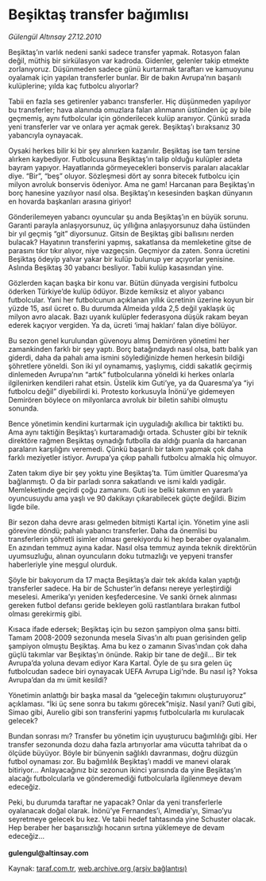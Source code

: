 # Beşiktaş transfer bağımlısı

*Gülengül Altınsay 27.12.2010*

<div class="yazi"><p>Beşiktaş’ın varlık nedeni sanki sadece transfer yapmak. Rotasyon falan değil, müthiş bir sirkülasyon var kadroda. Gidenler, gelenler takip etmekte zorlanıyoruz. Düşünmeden sadece günü kurtarmak taraftarı ve kamuoyunu oyalamak için yapılan transferler bunlar. Bir de bakın Avrupa’nın başarılı kulüplerine; yılda kaç futbolcu alıyorlar? </p>
<p>Tabii en fazla ses getirenler yabancı transferler. Hiç düşünmeden yapılıyor bu transferler; hava alanında omuzlara falan alınmanın üstünden üç ay bile geçmemiş, aynı futbolcular için gönderilecek kulüp aranıyor. Çünkü sırada yeni transferler var ve onlara yer açmak gerek. Beşiktaş’ı bıraksanız 30 yabancıyla oynayacak. </p>
<p>Oysaki herkes bilir ki bir şey alınırken kazanılır. Beşiktaş ise tam tersine alırken kaybediyor. Futbolcusuna Beşiktaş’ın talip olduğu kulüpler adeta bayram yapıyor. Hayatlarında görmeyecekleri bonservis paraları alacaklar diye. “Bir”, “beş” oluyor. Sözleşmesi dört ay sonra bitecek futbolcu için milyon avroluk bonservis ödeniyor. Ama ne gam! Harcanan para Beşiktaş’ın borç hanesine yazılıyor nasıl olsa. Beşiktaş’ın kesesinden başkan dünyanın en hovarda başkanları arasına giriyor!</p>
<p>Gönderilemeyen yabancı oyuncular şu anda Beşiktaş’ın en büyük sorunu. Garanti parayla anlaşıyorsunuz, üç yıllığına anlaşıyorsunuz daha üstünden bir yıl geçmiş “git” diyorsunuz. Gitsin de Beşiktaş gibi ballısını nerden bulacak? Hayatının transferini yapmış, sakatlansa da memleketine gitse de parasını tıkır tıkır alıyor, niye vazgeçsin. Geçmiyor da zaten. Sonra ücretini Beşiktaş ödeyip yalvar yakar bir kulüp bulunup yer açıyorlar yenisine. Aslında Beşiktaş 30 yabancı besliyor. Tabii kulüp kasasından yine.</p>
<p>Gözlerden kaçan başka bir konu var. Bütün dünyada vergisini futbolcu öderken Türkiye’de kulüp ödüyor. Bizde kemiksiz et alıyor yabancı futbolcular. Yani her futbolcunun açıklanan yıllık ücretinin üzerine koyun bir yüzde 15, asıl ücret o. Bu durumda Almeida yılda 2,5 değil yaklaşık üç milyon avro alacak. Bazı uyanık kulüpler federasyona düşük rakam beyan ederek kaçıyor vergiden. Ya da, ücreti ‘imaj hakları’ falan diye bölüyor.</p>
<p>Bu sezon genel kurulundan güvenoyu almış Demirören yönetimi her zamankinden farklı bir şey yaptı. Borç batağındaydı nasıl olsa, battı balık yan giderdi, daha da pahalı ama ismini söylediğinizde hemen herkesin bildiği şöhretlere yöneldi. Son iki yıl oynamamış, yaşlıymış, ciddi sakatlık geçirmiş dinlemeden Avrupa’nın “artık” futbolcularına yöneldi ki herkes onlarla ilgilenirken kendileri rahat etsin. Üstelik kim Guti’ye, ya da Quaresma’ya “iyi futbolcu değil” diyebilirdi ki. Protesto korkusuyla İnönü’ye gidemeyen Demirören böylece on milyonlarca avroluk bir biletin sahibi olmuştu sonunda.</p>
<p>Bence yönetimin kendini kurtarmak için uyguladığı akıllıca bir taktikti bu. Ama aynı taktiğin Beşiktaş’ı kurtaramadığı ortada. Schuster gibi bir teknik direktöre rağmen Beşiktaş oynadığı futbolla da aldığı puanla da harcanan paraların karşılığını veremedi. Çünkü başarılı bir takım yapmak çok daha farklı meziyetler istiyor. Avrupa’ya çıkıp pahallı futbolcu almakla hiç olmuyor. </p>
<p>Zaten takım diye bir şey yoktu yine Beşiktaş’ta. Tüm ümitler Quaresma’ya bağlanmıştı. O da bir parladı sonra sakatlandı ve ismi kaldı yadigâr. Memleketinde geçirdi çoğu zamanını. Guti ise belki takımın en yararlı oyuncusuydu ama yaşlı ve 90 dakikayı çıkarabilecek güçte değildi. Bizim ligde bile.</p>
<p>Bir sezon daha devre arası gelmeden bitmişti Kartal için. Yönetim yine asli görevine döndü; pahalı yabancı transferler. Daha da önemlisi bu transferlerin şöhretli isimler olması gerekiyordu ki hep beraber oyalanalım. En azından temmuz ayına kadar. Nasıl olsa temmuz ayında teknik direktörün uyumsuzluğu, alınan oyuncuların doku tutmazlığı ve yepyeni transfer haberleriyle yine meşgul olurduk.</p>
<p>Şöyle bir bakıyorum da 17 maçta Beşiktaş’a dair tek akılda kalan yaptığı transferler sadece. Ha bir de Schuster’in defansı nereye yerleştirdiği meselesi. Amerika’yı yeniden keşfedercesine. Ve sanki örnek alınması gereken futbol defansı geride bekleyen golü rastlantılara bırakan futbol olması gerekirmiş gibi.</p>
<p>Kısaca ifade edersek; Beşiktaş için bu sezon şampiyon olma şansı bitti. Tamam 2008-2009 sezonunda mesela Sivas’ın altı puan gerisinden gelip şampiyon olmuştu Beşiktaş. Ama bu kez o zamanın Sivas’ından çok daha güçlü takımlar var Beşiktaş’ın önünde. Rakip bir tane de değil... Bir tek Avrupa’da yoluna devam ediyor Kara Kartal. Öyle de şu sıra gelen üç futbolcudan sadece biri oynayacak UEFA Avrupa Ligi’nde. Bu nasıl iş? Yoksa Avrupa’dan da mı ümit kesildi?</p>
<p>Yönetimin anlattığı bir başka masal da “geleceğin takımını oluşturuyoruz” açıklaması. “İki üç sene sonra bu takımı görecek”mişiz. Nasıl yani? Guti gibi, Simao gibi, Aurelio gibi son transferini yapmış futbolcularla mı kurulacak gelecek? </p>
<p>Bundan sonrası mı? Transfer bu yönetim için uyuşturucu bağımlılığı gibi. Her transfer sezonunda dozu daha fazla artırıyorlar ama vücutta tahribat da o ölçüde büyüyor. Böyle bir bünyenin sağlıklı davranması, doğru düzgün futbol oynaması zor. Bu bağımlılık Beşiktaş’ı maddi ve manevi olarak bitiriyor... Anlayacağınız biz sezonun ikinci yarısında da yine Beşiktaş’ın alacağı futbolcularla ve gönderemediği futbolcularla ilgilenmeye devam edeceğiz.</p>
<p>Peki, bu durumda taraftar ne yapacak? Onlar da yeni transferlerle oyalanacak doğal olarak. İnönü’ye Fernandes’i, Almedia’yı, Simao’yu seyretmeye gelecek bu kez. Ve tabii hedef tahtasında yine Schuster olacak. Hep beraber her başarısızlığı hocanın sırtına yüklemeye de devam edeceğiz... <br/><br/><b>gulengul@altinsay.com</b></p>
</div>

Kaynak: [taraf.com.tr](http://www.taraf.com.tr/gulengul-altinsay/makale-besiktas-transfer-bagimlisi.htm), [web.archive.org (arşiv bağlantısı)](http://web.archive.org/web/20130624101046/http://www.taraf.com.tr/gulengul-altinsay/makale-besiktas-transfer-bagimlisi.htm)
